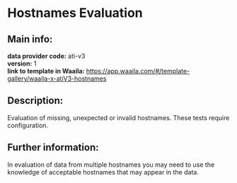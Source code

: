 # Hostnames Evaluation  
## Main info:  
**data provider code:** ati-v3  
**version:** 1  
**link to template in Waaila:** https://app.waaila.com/#/template-gallery/waaila-x-atiV3-hostnames  
## Description:  
Evaluation of missing, unexpected or invalid hostnames. These tests require configuration.  
## Further information:  
In evaluation of data from multiple hostnames you may need to use the knowledge of acceptable hostnames that may appear in the data.

